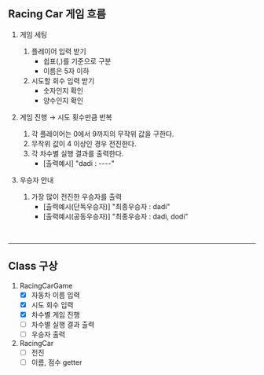 ## Racing Car 게임 흐름

1. 게임 세팅
    1) 플레이어 입력 받기
        - 쉽표(,)를 기준으로 구분
        - 이름은 5자 이하
    2) 시도할 회수 입력 받기
        - 숫자인지 확인
        - 양수인지 확인

2. 게임 진행 → 시도 횟수만큼 반복
    1) 각 플레이어는 0에서 9까지의 무작위 값을 구한다.
    2) 무작위 값이 4 이상인 경우 전진한다.
    3) 각 차수별 실행 결과를 출력한다.
        - [출력예시] "dadi : ----"

3. 우승자 안내
    1) 가장 많이 전진한 우승자를 출력
        - [출력예시(단독우승자)] "최종우승자 : dadi"
        - [출력예시(공동우승자)] "최종우승자 : dadi, dodi"

<br>

---

## Class 구상
1. RacingCarGame
    - [x] 자동차 이름 입력
    - [x] 시도 회수 입력
    - [x] 차수별 게임 진행
    - [ ] 차수별 실행 결과 출력
    - [ ] 우승자 출력

2. RacingCar
    - [ ] 전진
    - [ ] 이름, 점수 getter